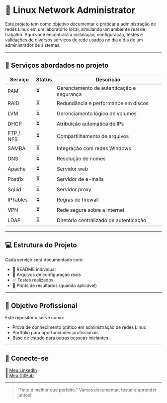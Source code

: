 # 🧠 Linux Network Administrator

Este projeto tem como objetivo documentar e praticar a administração de redes Linux em um laboratório local, simulando um ambiente real de trabalho. Aqui você encontrará a instalação, configuração, testes e validações de diversos serviços de rede usados no dia a dia de um administrador de sistemas.

---

## 🔧 Serviços abordados no projeto

| Serviço   | Status | Descrição                                     |
|-----------|--------|-----------------------------------------------|
| PAM       | ⏳      | Gerenciamento de autenticação e segurança     |
| RAID      | ⏳      | Redundância e performance em discos           |
| LVM       | ⏳      | Gerenciamento lógico de volumes               |
| DHCP      | ⏳      | Atribuição automática de IPs                  |
| FTP / NFS | ⏳      | Compartilhamento de arquivos                  |
| SAMBA     | ⏳      | Integração com redes Windows                  |
| DNS       | ⏳      | Resolução de nomes                            |
| Apache    | ⏳      | Servidor web                                  |
| Postfix   | ⏳      | Servidor de e-mails                           |
| Squid     | ⏳      | Servidor proxy                                |
| IPTables  | ⏳      | Regras de firewall                            |
| VPN       | ⏳      | Rede segura sobre a internet                  |
| LDAP      | ⏳      | Diretório centralizado de autenticação        |

---

## 💻 Estrutura do Projeto

Cada serviço será documentado com:
- 📘 README individual
- 📁 Arquivos de configuração reais
- ✅ Testes realizados
- 📸 Prints de resultados (quando aplicável)

---

## 🎯 Objetivo Profissional

Este repositório serve como:
- Prova de conhecimento prático em administração de redes Linux
- Portfólio para oportunidades profissionais
- Base de estudo para outras pessoas iniciantes

---

## 📎 Conecte-se

🔗 [Meu LinkedIn](https://www.linkedin.com/in/adriano-souza-b41739a0)  
📂 [Meu GitHub](https://github.com/Adriano94a)

---

> “Feito é melhor que perfeito.” Vamos documentar, testar e aprender juntos!
